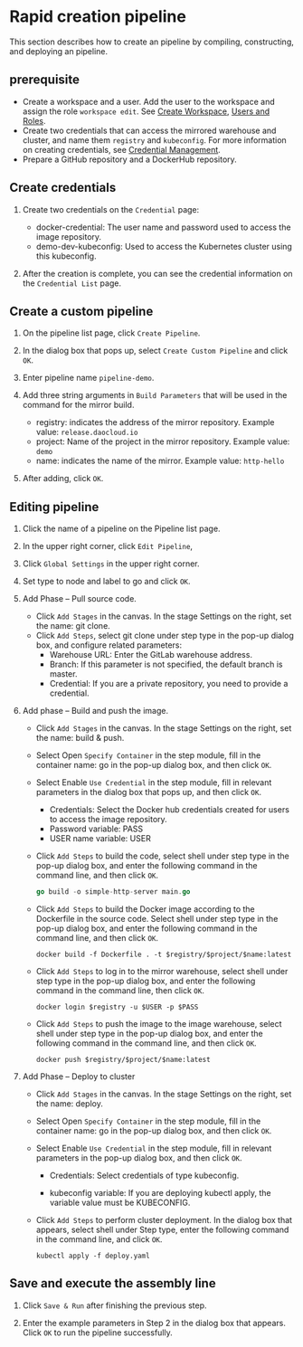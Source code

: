 # Rapid creation pipeline

This section describes how to create an pipeline by compiling, constructing, and deploying an pipeline.

## prerequisite

- Create a workspace and a user. Add the user to the workspace and assign the role `workspace edit`. See [Create Workspace](../../ghippo/user-guide/workspace/workspace.md), [Users and Roles](../../ghippo/user-guide/access-control/user.md).
- Create two credentials that can access the mirrored warehouse and cluster, and name them `registry` and `kubeconfig`. For more information on creating credentials, see [Credential Management](../user-guide/pipeline/credentials.md).
- Prepare a GitHub repository and a DockerHub repository.

## Create credentials

1. Create two credentials on the `Credential` page:

    - docker-credential: The user name and password used to access the image repository.
    - demo-dev-kubeconfig: Used to access the Kubernetes cluster using this kubeconfig.

2. After the creation is complete, you can see the credential information on the `Credential List` page.

## Create a custom pipeline

1. On the pipeline list page, click `Create Pipeline`.

    <!--![]()screenshots-->

2. In the dialog box that pops up, select `Create Custom Pipeline` and click `OK`.

    <!--![]()screenshots-->

3. Enter pipeline name `pipeline-demo`.

    <!--![]()screenshots-->

4. Add three string arguments in `Build Parameters` that will be used in the command for the mirror build.

    - registry: indicates the address of the mirror repository. Example value: `release.daocloud.io`
    - project: Name of the project in the mirror repository. Example value: `demo`
    - name: indicates the name of the mirror. Example value: `http-hello`

    <!--![]()screenshots-->

5. After adding, click `OK`.

## Editing pipeline

1. Click the name of a pipeline on the Pipeline list page.

    <!--![]()screenshots-->

2. In the upper right corner, click `Edit Pipeline`,

    <!--![]()screenshots-->

3. Click `Global Settings` in the upper right corner.

    <!--![]()screenshots-->

4. Set type to node and label to go and click `OK`.

    <!--![]()screenshots-->

5. Add Phase – Pull source code.

    - Click `Add Stages` in the canvas. In the stage Settings on the right, set the name: git clone.
    - Click `Add Steps`, select git clone under step type in the pop-up dialog box, and configure related parameters:
        - Warehouse URL: Enter the GitLab warehouse address.
        - Branch: If this parameter is not specified, the default branch is master.
        - Credential: If you are a private repository, you need to provide a credential.

    <!--![]()screenshots-->

6. Add phase – Build and push the image.

    - Click `Add Stages` in the canvas. In the stage Settings on the right, set the name: build & push.

    - Select Open `Specify Container` in the step module, fill in the container name: go in the pop-up dialog box, and then click `OK`.

        <!--![]()screenshots-->

    - Select Enable `Use Credential` in the step module, fill in relevant parameters in the dialog box that pops up, and then click `OK`.

        - Credentials: Select the Docker hub credentials created for users to access the image repository.
        - Password variable: PASS
        - USER name variable: USER

        <!--![]()screenshots-->

    - Click `Add Steps` to build the code, select shell under step type in the pop-up dialog box, and enter the following command in the command line, and then click `OK`.

        ```go
        go build -o simple-http-server main.go
        ```

    - Click `Add Steps` to build the Docker image according to the Dockerfile in the source code. Select shell under step type in the pop-up dialog box, and enter the following command in the command line, and then click `OK`.

        ```docker
        docker build -f Dockerfile . -t $registry/$project/$name:latest
        ```

    - Click `Add Steps` to log in to the mirror warehouse, select shell under step type in the pop-up dialog box, and enter the following command in the command line, then click `OK`.

        ```docker
        docker login $registry -u $USER -p $PASS
        ```

    - Click `Add Steps` to push the image to the image warehouse, select shell under step type in the pop-up dialog box, and enter the following command in the command line, and then click `OK`.

        ```docker
        docker push $registry/$project/$name:latest
        ```

7. Add Phase – Deploy to cluster

    - Click `Add Stages` in the canvas. In the stage Settings on the right, set the name: deploy.

    - Select Open `Specify Container` in the step module, fill in the container name: go in the pop-up dialog box, and then click `OK`.

        <!--![]()screenshots-->

    - Select Enable `Use Credential` in the step module, fill in relevant parameters in the pop-up dialog box, and then click `OK`.

         - Credentials: Select credentials of type kubeconfig.

         - kubeconfig variable: If you are deploying kubectl apply, the variable value must be KUBECONFIG.

         <!--![]()screenshots-->

    - Click `Add Steps` to perform cluster deployment. In the dialog box that appears, select shell under Step type, enter the following command in the command line, and click `OK`.

        ```shell
        kubectl apply -f deploy.yaml
        ```

## Save and execute the assembly line

1. Click `Save & Run` after finishing the previous step.

    <!--![]()screenshots-->

2. Enter the example parameters in Step 2 in the dialog box that appears. Click `OK` to run the pipeline successfully.

    <!--![]()screenshots-->
